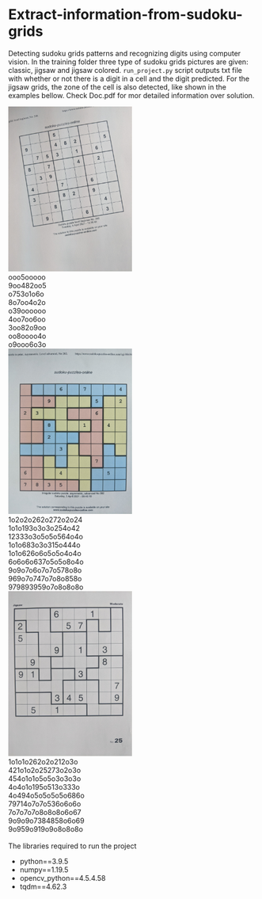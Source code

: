# Extract-information-from-sudoku-grids

Detecting sudoku grids patterns and recognizing digits using computer vision. In the training folder three type of sudoku grids pictures are given: classic, jigsaw and jigsaw colored. <code>run_project.py</code> script outputs txt file with whether or not there is a digit in a cell and the digit predicted. For the jigsaw grids, the zone of the cell is also detected, like shown in the examples bellow. Check Doc.pdf for mor detailed information over solution.

<div min-width=820>
  <div float='left'><img src='training/clasic/06.jpg' width=250 float='left'>
    <br>ooo5ooooo<br>
    9oo482oo5<br>
    o753o1o6o<br>
    8o7oo4o2o<br>
    o39oooooo<br>
    4oo7oo6oo<br>
    3oo82o9oo<br>
    oo8oooo4o<br>
    o9ooo6o3o<br>
  </div>
  <div float='right'><img src='training/jigsaw/01.jpg' width=250 float='left'>
    <br>1o2o2o262o272o2o24<br>
    1o1o193o3o3o254o42<br>
    12333o3o5o5o564o4o<br>
    1o1o683o3o315o444o<br>
    1o1o626o6o5o5o4o4o<br>
    6o6o6o637o5o5o8o4o<br>
    9o9o7o6o7o7o578o8o<br>
    969o7o747o7o8o858o<br>
    979893959o7o8o8o8o<br>
  </div>
  <div float='left'><img src='training/jigsaw/03.jpg' width=250 float='left'>
    <br>1o1o1o262o2o212o3o<br>
    421o1o2o25273o2o3o<br>
    454o1o1o5o5o3o3o3o<br>
    4o4o1o195o513o333o<br>
    4o494o5o5o5o5o686o<br>
    79714o7o7o536o6o6o<br>
    7o7o7o7o8o8o8o6o67<br>
    9o9o9o7384858o6o69<br>
    9o959o919o9o8o8o8o<br>
  </div>  
</div>
<br>
The libraries required to run the project
<ul>
  <li>python==3.9.5</li>
  <li>numpy==1.19.5</li>
  <li>opencv_python==4.5.4.58</li>
  <li>tqdm==4.62.3</li>
</ul>
